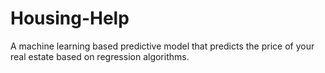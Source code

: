 # Housing-Help
A machine learning based predictive model that predicts the price of your real estate based on regression algorithms.
